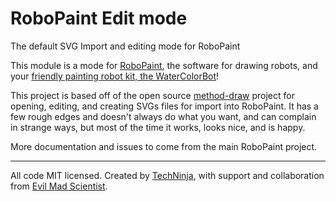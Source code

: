 # RoboPaint Edit mode
The default SVG Import and editing mode for RoboPaint

This module is a mode for [RoboPaint](https://github.com/evil-mad/robopaint),
the software for drawing robots, and your
[friendly painting robot kit, the WaterColorBot](http://watercolorbot.com)!

This project is based off of the open source
[method-draw](https://github.com/duopixel/Method-Draw) project for opening,
editing, and creating SVGs files for import into RoboPaint. It has a few rough
edges and doesn't always do what you want, and can complain in strange ways,
but most of the time it works, looks nice, and is happy.

More documentation and issues to come from the main RoboPaint project.

-----

All code MIT licensed. Created by [TechNinja](https://github.com/techninja),
with support and collaboration from
[Evil Mad Scientist](http://evilmadscientist.com).
